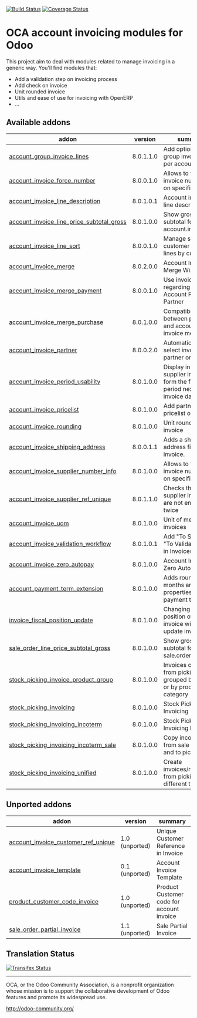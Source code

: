 [![Build Status](https://travis-ci.org/OCA/account-invoicing.svg?branch=8.0)](https://travis-ci.org/OCA/account-invoicing)
[![Coverage Status](https://coveralls.io/repos/OCA/account-invoicing/badge.svg?branch=8.0)](https://coveralls.io/r/OCA/account-invoicing?branch=8.0)

OCA account invoicing modules for Odoo
======================================

This project aim to deal with modules related to manage invoicing in a generic way. You'll find modules that:

 - Add a validation step on invoicing process
 - Add check on invoice
 - Unit rounded invoice
 - Utils and ease of use for invoicing with OpenERP
 - ...

[//]: # (addons)
Available addons
----------------
addon | version | summary
--- | --- | ---
[account_group_invoice_lines](account_group_invoice_lines/) | 8.0.1.1.0 | Add option to group invoice line per account
[account_invoice_force_number](account_invoice_force_number/) | 8.0.0.1.0 | Allows to force invoice numbering on specific invoices
[account_invoice_line_description](account_invoice_line_description/) | 8.0.1.0.1 | Account invoice line description
[account_invoice_line_price_subtotal_gross](account_invoice_line_price_subtotal_gross/) | 8.0.1.0.0 | Show gross price in subtotal for for account.invoice.line
[account_invoice_line_sort](account_invoice_line_sort/) | 8.0.0.1.0 | Manage sort of customer invoice lines by customers
[account_invoice_merge](account_invoice_merge/) | 8.0.2.0.0 | Account Invoice Merge Wizard
[account_invoice_merge_payment](account_invoice_merge_payment/) | 8.0.0.1.0 | Use invoice merge regarding fields on Account Payment Partner
[account_invoice_merge_purchase](account_invoice_merge_purchase/) | 8.0.1.0.0 | Compatibility between purchase and account invoice merge
[account_invoice_partner](account_invoice_partner/) | 8.0.0.2.0 | Automatically select invoicing partner on invoice
[account_invoice_period_usability](account_invoice_period_usability/) | 8.0.1.0.0 | Display in the supplier invoice form the fiscal period next to the invoice date
[account_invoice_pricelist](account_invoice_pricelist/) | 8.0.1.0.0 | Add partner pricelist on invoices
[account_invoice_rounding](account_invoice_rounding/) | 8.0.1.0.0 | Unit rounded invoice
[account_invoice_shipping_address](account_invoice_shipping_address/) | 8.0.0.1.1 | Adds a shipping address field to the invoice.
[account_invoice_supplier_number_info](account_invoice_supplier_number_info/) | 8.0.1.0.0 | Allows to force invoice numbering on specific invoices
[account_invoice_supplier_ref_unique](account_invoice_supplier_ref_unique/) | 8.0.1.1.0 | Checks that supplier invoices are not entered twice
[account_invoice_uom](account_invoice_uom/) | 8.0.1.0.0 | Unit of measure for invoices
[account_invoice_validation_workflow](account_invoice_validation_workflow/) | 8.0.1.0.1 | Add "To Send" and "To Validate" states in Invoices
[account_invoice_zero_autopay](account_invoice_zero_autopay/) | 8.0.1.0.0 | Account Invoice Zero Autopay
[account_payment_term_extension](account_payment_term_extension/) | 8.0.1.0.0 | Adds rounding, months and weeks properties on payment term lines
[invoice_fiscal_position_update](invoice_fiscal_position_update/) | 8.0.1.0.0 | Changing the fiscal position of an invoice will auto-update invoice lines
[sale_order_line_price_subtotal_gross](sale_order_line_price_subtotal_gross/) | 8.0.1.0.0 | Show gross price in subtotal for for sale.order.line
[stock_picking_invoice_product_group](stock_picking_invoice_product_group/) | 8.0.1.0.0 | Invoices created from picking grouped by product or by product category
[stock_picking_invoicing](stock_picking_invoicing/) | 8.0.1.0.0 | Stock Picking Invoicing
[stock_picking_invoicing_incoterm](stock_picking_invoicing_incoterm/) | 8.0.1.0.0 | Stock Picking Invoicing Incoterm
[stock_picking_invoicing_incoterm_sale](stock_picking_invoicing_incoterm_sale/) | 8.0.1.0.0 | Copy incoterm from sale to invoice and to picking
[stock_picking_invoicing_unified](stock_picking_invoicing_unified/) | 8.0.1.0.0 | Create invoices/refunds from pickings of different types

Unported addons
---------------
addon | version | summary
--- | --- | ---
[account_invoice_customer_ref_unique](account_invoice_customer_ref_unique/) | 1.0 (unported) | Unique Customer Reference in Invoice
[account_invoice_template](account_invoice_template/) | 0.1 (unported) | Account Invoice Template
[product_customer_code_invoice](product_customer_code_invoice/) | 1.0 (unported) | Product Customer code for account invoice
[sale_order_partial_invoice](sale_order_partial_invoice/) | 1.1 (unported) | Sale Partial Invoice

[//]: # (end addons)

Translation Status
------------------
[![Transifex Status](https://www.transifex.com/projects/p/OCA-account-invoicing-8-0/chart/image_png)](https://www.transifex.com/projects/p/OCA-account-invoicing-8-0)

----

OCA, or the Odoo Community Association, is a nonprofit organization whose 
mission is to support the collaborative development of Odoo features and 
promote its widespread use.

http://odoo-community.org/
